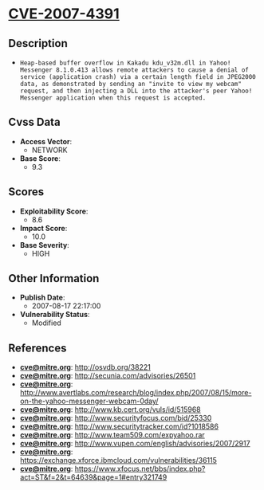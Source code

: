 
# [CVE-2007-4391](https://cve.mitre.org/cgi-bin/cvename.cgi?name=CVE-2007-4391)

## Description

- `Heap-based buffer overflow in Kakadu kdu_v32m.dll in Yahoo! Messenger 8.1.0.413 allows remote attackers to cause a denial of service (application crash) via a certain length field in JPEG2000 data, as demonstrated by sending an "invite to view my webcam" request, and then injecting a DLL into the attacker's peer Yahoo! Messenger application when this request is accepted.`

## Cvss Data

- **Access Vector**:
  - NETWORK
- **Base Score**:
  - 9.3

## Scores

- **Exploitability Score**:
  - 8.6
- **Impact Score**:
  - 10.0
- **Base Severity**:
  - HIGH

## Other Information

- **Publish Date**:
  - 2007-08-17 22:17:00
- **Vulnerability Status**:
  - Modified

## References

- **cve@mitre.org**: http://osvdb.org/38221
- **cve@mitre.org**: http://secunia.com/advisories/26501
- **cve@mitre.org**: http://www.avertlabs.com/research/blog/index.php/2007/08/15/more-on-the-yahoo-messenger-webcam-0day/
- **cve@mitre.org**: http://www.kb.cert.org/vuls/id/515968
- **cve@mitre.org**: http://www.securityfocus.com/bid/25330
- **cve@mitre.org**: http://www.securitytracker.com/id?1018586
- **cve@mitre.org**: http://www.team509.com/expyahoo.rar
- **cve@mitre.org**: http://www.vupen.com/english/advisories/2007/2917
- **cve@mitre.org**: https://exchange.xforce.ibmcloud.com/vulnerabilities/36115
- **cve@mitre.org**: https://www.xfocus.net/bbs/index.php?act=ST&f=2&t=64639&page=1#entry321749
